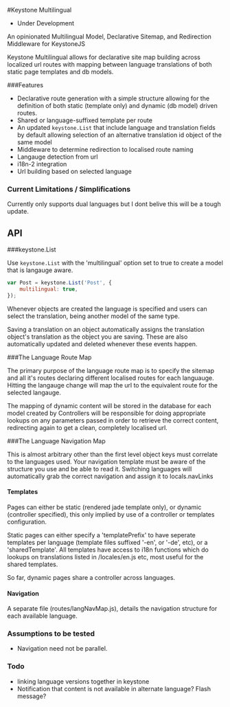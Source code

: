 #Keystone Multilingual

* Under Development


An opinionated Multilingual Model, Declarative Sitemap, and Redirection Middleware for KeystoneJS

Keystone Multilingual allows for declarative site map building across localized url routes
with mapping between language translations of both static page templates and db models.



###Features

* Declarative route generation with a simple structure allowing for the definition
of both static (template only) and dynamic (db model) driven routes.
* Shared or language-suffixed template per route
* An updated `keystone.List` that include language and translation fields by default allowing
selection of an alternative translation id object of the same model
* Middleware to determine redirection to localised route naming
* Langauge detection from url
* i18n-2 integration
* Url building based on selected language


### Current Limitations / Simplifications

Currently only supports dual languages but I dont belive this will be a tough update.



## API

###keystone.List

Use `keystone.List` with the 'multilingual' option set to true to create a model that is langauge aware.

```javascript
var Post = keystone.List('Post', {
	multilingual: true,
});

```

Whenever objects are created the language is specified and users can select the translation, being another model of the same type.

Saving a translation on an object automatically assigns the translation object's translation as the object you are saving. These are also automatically updated and deleted whenever these events happen.



###The Language Route Map

The primary purpose of the language route map is to specify the sitemap and all it's routes declaring different localised routes for each languauge.  Hitting the langauge change will map the url to the equivalent route for the selected langauge.

The mapping of dynamic content will be stored in the database for each model created by Controllers will be responsible for doing appropriate lookups on any parameters passed in order to retrieve the correct content, redirecting again to get a clean, completely localised url.





###The Language Navigation Map

This is almost arbitrary other than the first level object keys must correlate to the languages used.
Your navigation template must be aware of the structure you use and be able to read it.
Switching languages will automatically grab the correct navigation and assign it to locals.navLinks

#### Templates


Pages can either be static (rendered jade template only), or dynamic (controller specified), this only implied by use of a controller or templates configuration.

Static pages can either specify a 'templatePrefix' to have seperate templates per language (template files suffixed '-en', or '-de', etc), or a 'sharedTemplate'. All templates have access to i18n functions which do lookups on translations listed in /locales/en.js etc, most useful for the shared templates.

So far, dynamic pages share a controller across languages.


#### Navigation

A separate file (routes/langNavMap.js), details the navigation structure for each available language.


### Assumptions to be tested

* Navigation need not be parallel.


### Todo

* linking language versions together in keystone
* Notification that content is not available in alternate language? Flash message?

